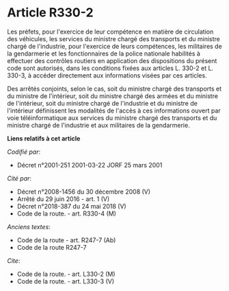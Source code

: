 # Article R330-2

Les préfets, pour l'exercice de leur compétence en matière de circulation des véhicules, les services du ministre chargé des
transports et du ministre chargé de l'industrie, pour l'exercice de leurs compétences, les militaires de la gendarmerie et
les fonctionnaires de la police nationale habilités à effectuer des contrôles routiers en application des dispositions du
présent code sont autorisés, dans les conditions fixées aux articles L. 330-2 et L. 330-3, à accéder directement aux
informations visées par ces articles.

Des arrêtés conjoints, selon le cas, soit du ministre chargé des transports et du ministre de l'intérieur, soit du ministre
chargé des armées et du ministre de l'intérieur, soit du ministre chargé de l'industrie et du ministre de l'intérieur
définissent les modalités de l'accès à ces informations ouvert par voie téléinformatique aux services du ministre chargé des
transports et du ministre chargé de l'industrie et aux militaires de la gendarmerie.

**Liens relatifs à cet article**

_Codifié par_:

  - Décret n°2001-251 2001-03-22 JORF 25 mars 2001

_Cité par_:

  - Décret n°2008-1456 du 30 décembre 2008 (V)
  - Arrêté du 29 juin 2016 - art. 1 (V)
  - Décret n°2018-387 du 24 mai 2018 (V)
  - Code de la route. - art. R330-4 (M)

_Anciens textes_:

  - Code de la route - art. R247-7 (Ab)
  - Code de la route R247-7

_Cite_:

  - Code de la route. - art. L330-2 (M)
  - Code de la route. - art. L330-3 (V)
